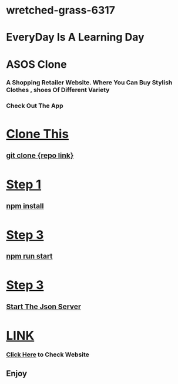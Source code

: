 # wretched-grass-6317


<h1>EveryDay Is A Learning Day</>

<h1>ASOS Clone</h1>
<h3> A Shopping Retailer Website. Where You Can Buy Stylish Clothes , shoes Of Different Variety</>

<h3>Check Out The App</>
<a href="https://asos-lake.vercel.app/">



<h1>Clone This</h1>
<h3>git clone {repo link}</h3>


<h1>Step 1</h1>
<h3>npm install</h3>

<h1>Step 3</h1>
<h3>npm run start</h3>

<h1>Step 3</h1>
<h3>Start The Json Server</h3>



 <h1>LINK</h1>

Click [Here](https://asos-lake.vercel.app/) to Check Website


<h2>Enjoy </h2>


